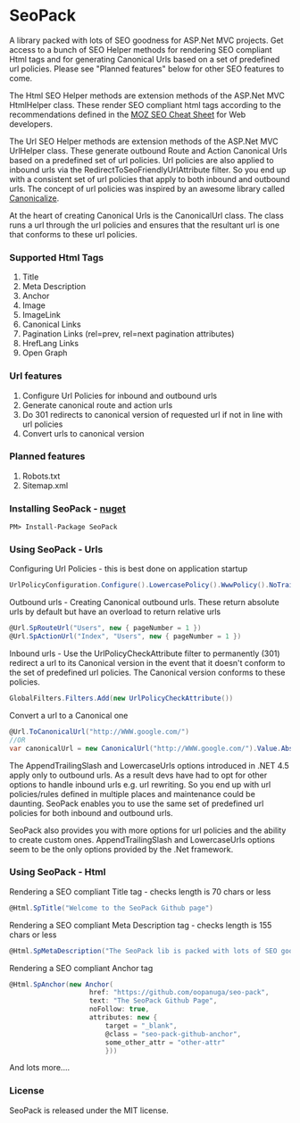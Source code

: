 # SeoPack

A library packed with lots of SEO goodness for ASP.Net MVC projects. Get access to a bunch of SEO Helper methods for rendering SEO compliant Html tags and for generating Canonical Urls based on a set of predefined url policies. Please see "Planned features" below for other SEO features to come.

The Html SEO Helper methods are extension methods of the ASP.Net MVC HtmlHelper class. These render SEO compliant html tags according to the recommendations defined in the [MOZ SEO Cheat Sheet](https://d2eeipcrcdle6.cloudfront.net/seo-cheat-sheet.pdf) for Web developers.

The Url SEO Helper methods are extension methods of the ASP.Net MVC UrlHelper class. These generate outbound Route and Action Canonical Urls based on a predefined set of url policies. Url policies are also applied to inbound urls via the RedirectToSeoFriendlyUrlAttribute filter. So you end up with a consistent set of url policies that apply to both inbound and outbound urls. The concept of url policies was inspired by an awesome library called [Canonicalize](https://github.com/schourode/canonicalize).

At the heart of creating Canonical Urls is the CanonicalUrl class. The class runs a url through the url policies and ensures that the resultant url is one that conforms to these url policies.

### Supported Html Tags
1. Title
2. Meta Description
3. Anchor
4. Image
5. ImageLink
6. Canonical Links
7. Pagination Links (rel=prev, rel=next pagination attributes)
8. HrefLang Links
9. Open Graph 

### Url features
1. Configure Url Policies for inbound and outbound urls
2. Generate canonical route and action urls
3. Do 301 redirects to canonical version of requested url if not in line with url policies
4. Convert urls to canonical version

### Planned features
1. Robots.txt
2. Sitemap.xml

### Installing SeoPack - [nuget](https://www.nuget.org/packages/SeoPack/)
```
PM> Install-Package SeoPack
```

### Using SeoPack - Urls

Configuring Url Policies - this is best done on application startup
```c#
UrlPolicyConfiguration.Configure().LowercasePolicy().WwwPolicy().NoTrailingSlashPolicy()
```

Outbound urls - Creating Canonical outbound urls. These return absolute urls by default but have an overload to return relative urls
```c#
@Url.SpRouteUrl("Users", new { pageNumber = 1 })
@Url.SpActionUrl("Index", "Users", new { pageNumber = 1 })
```

Inbound urls - Use the UrlPolicyCheckAttribute filter to permanently (301) redirect a url to its Canonical version in the event that it doesn't conform to the set of predefined url policies. The Canonical version conforms to these policies.
```c#
GlobalFilters.Filters.Add(new UrlPolicyCheckAttribute())
```

Convert a url to a Canonical one
```c#
@Url.ToCanonicalUrl("http://WWW.google.com/")
//OR
var canonicalUrl = new CanonicalUrl("http://WWW.google.com/").Value.AbsoluteUri
```

The AppendTrailingSlash and LowercaseUrls options introduced in .NET 4.5 apply only to outbound urls. As a result devs have had to opt for other options to handle inbound urls e.g. url rewriting. So you end up with url policies/rules defined in multiple places and maintenance could be daunting. SeoPack enables you to use the same set of predefined url policies for both inbound and outbound urls. 

SeoPack also provides you with more options for url policies and the ability to create custom ones. AppendTrailingSlash and LowercaseUrls options seem to be the only options provided by the .Net framework.

### Using SeoPack - Html

Rendering a SEO compliant Title tag - checks length is 70 chars or less
```c#
@Html.SpTitle("Welcome to the SeoPack Github page")
```

Rendering a SEO compliant Meta Description tag - checks length is 155 chars or less
```c#
@Html.SpMetaDescription("The SeoPack lib is packed with lots of SEO goodness")
```

Rendering a SEO compliant Anchor tag
```c#
@Html.SpAnchor(new Anchor(
                    href: "https://github.com/oopanuga/seo-pack",
                    text: "The SeoPack Github Page",
                    noFollow: true,
                    attributes: new {
                        target = "_blank",
                        @class = "seo-pack-github-anchor",
                        some_other_attr = "other-attr"
                        }))
```

And lots more....


### License

SeoPack is released under the MIT license.
